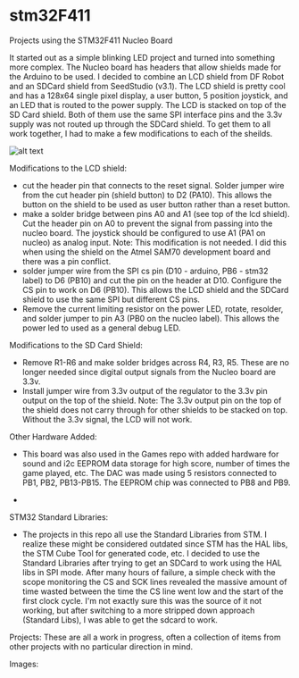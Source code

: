 # stm32F411
Projects using the STM32F411 Nucleo Board

It started out as a simple blinking LED project and turned into something more complex.  The Nucleo board has headers that allow shields made for the Arduino to be used.  I decided to combine an LCD shield from DF Robot and an SDCard shield from SeedStudio (v3.1).  The LCD shield is pretty cool and has a 128x64 single pixel display, a user button, 5 position joystick, and an LED that is routed to the power supply.  The LCD is stacked on top of the SD Card shield.  Both of them use the same SPI interface pins and the 3.3v supply was not routed up through the SDCard shield.  To get them to all work together, I had to make a few modifications to each of the sheilds.

![alt text](https://raw.githubusercontent.com/danaolcott/stm32F411/master/source/photos/f4114layers.jpg)

Modifications to the LCD shield:
- cut the header pin that connects to the reset signal.  Solder jumper wire from the cut header pin (shield button) to D2 (PA10).  This allows the button on the shield to be used as user button rather than a reset button.
- make a solder bridge between pins A0 and A1 (see top of the lcd shield).  Cut the header pin on A0 to prevent the signal from passing into the nucleo board.  The joystick should be configured to use A1 (PA1 on nucleo) as analog input.  Note:  This modification is not needed.  I did this when using the shield on the Atmel SAM70 development board and there was a pin conflict.
- solder jumper wire from the SPI cs pin (D10 - arduino, PB6 - stm32 label) to D6 (PB10) and cut the pin on the header at D10.  Configure the CS pin to work on D6 (PB10).  This allows the LCD shield and the SDCard shield to use the same SPI but different CS pins.
- Remove the current limiting resistor on the power LED, rotate, resolder, and solder jumper to pin A3 (PB0 on the nucleo label).  This allows the power led to used as a general debug LED.

Modifications to the SD Card Shield:
- Remove R1-R6 and make solder bridges across R4, R3, R5.  These are no longer needed since digital output signals from the Nucleo board are 3.3v.
- Install jumper wire from 3.3v output of the regulator to the 3.3v pin output on the top of the shield.  Note:  The 3.3v output pin on the top of the shield does not carry through for other shields to be stacked on top.  Without the 3.3v signal, the LCD will not work.

Other Hardware Added:
- This board was also used in the Games repo with added hardware for sound and i2c EEPROM data storage for high score, number of times the game played, etc.  The DAC was made using 5 resistors connected to PB1, PB2, PB13-PB15.  The EEPROM chip was connected to PB8 and PB9.

- 
STM32 Standard Libraries:
- The projects in this repo all use the Standard Libraries from STM.  I realize these might be considered outdated since STM has the HAL libs, the STM Cube Tool for generated code, etc.  I decided to use the Standard Libraries after trying to get an SDCard to work using the HAL libs in SPI mode.  After many hours of failure, a simple check with the scope monitoring the CS and SCK lines revealed the massive amount of time wasted between the time the CS line went low and the start of the first clock cycle.  I'm not exactly sure this was the source of it not working, but after switching to a more stripped down approach (Standard Libs), I was able to get the sdcard to work.

Projects:
These are all a work in progress, often a collection of items from other projects with no particular direction in mind.

Images:






